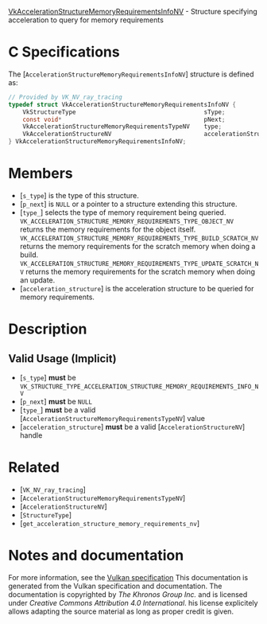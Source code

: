 [VkAccelerationStructureMemoryRequirementsInfoNV](https://www.khronos.org/registry/vulkan/specs/1.3-extensions/man/html/VkAccelerationStructureMemoryRequirementsInfoNV.html) - Structure specifying acceleration to query for memory requirements

# C Specifications
The [`AccelerationStructureMemoryRequirementsInfoNV`] structure is
defined as:
```c
// Provided by VK_NV_ray_tracing
typedef struct VkAccelerationStructureMemoryRequirementsInfoNV {
    VkStructureType                                    sType;
    const void*                                        pNext;
    VkAccelerationStructureMemoryRequirementsTypeNV    type;
    VkAccelerationStructureNV                          accelerationStructure;
} VkAccelerationStructureMemoryRequirementsInfoNV;
```

# Members
- [`s_type`] is the type of this structure.
- [`p_next`] is `NULL` or a pointer to a structure extending this structure.
- [`type_`] selects the type of memory requirement being queried. `VK_ACCELERATION_STRUCTURE_MEMORY_REQUIREMENTS_TYPE_OBJECT_NV` returns the memory requirements for the object itself. `VK_ACCELERATION_STRUCTURE_MEMORY_REQUIREMENTS_TYPE_BUILD_SCRATCH_NV` returns the memory requirements for the scratch memory when doing a build. `VK_ACCELERATION_STRUCTURE_MEMORY_REQUIREMENTS_TYPE_UPDATE_SCRATCH_NV` returns the memory requirements for the scratch memory when doing an update.
- [`acceleration_structure`] is the acceleration structure to be queried for memory requirements.

# Description
## Valid Usage (Implicit)
-  [`s_type`] **must**  be `VK_STRUCTURE_TYPE_ACCELERATION_STRUCTURE_MEMORY_REQUIREMENTS_INFO_NV`
-  [`p_next`] **must**  be `NULL`
-  [`type_`] **must**  be a valid [`AccelerationStructureMemoryRequirementsTypeNV`] value
-  [`acceleration_structure`] **must**  be a valid [`AccelerationStructureNV`] handle

# Related
- [`VK_NV_ray_tracing`]
- [`AccelerationStructureMemoryRequirementsTypeNV`]
- [`AccelerationStructureNV`]
- [`StructureType`]
- [`get_acceleration_structure_memory_requirements_nv`]

# Notes and documentation
For more information, see the [Vulkan specification](https://www.khronos.org/registry/vulkan/specs/1.3-extensions/html/vkspec.html)
This documentation is generated from the Vulkan specification and documentation.
The documentation is copyrighted by *The Khronos Group Inc.* and is licensed under *Creative Commons Attribution 4.0 International*.
his license explicitely allows adapting the source material as long as proper credit is given.
        